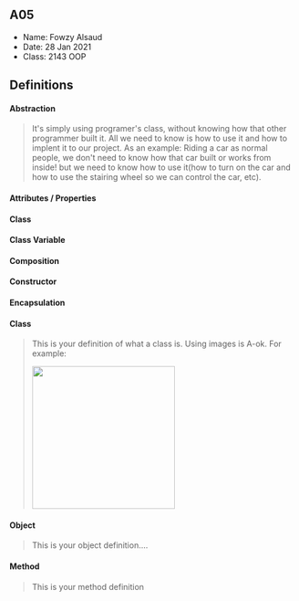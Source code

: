 ## A05

- Name: Fowzy Alsaud
- Date: 28 Jan 2021
- Class: 2143 OOP

## Definitions

#### Abstraction
> It's simply using programer's class, without knowing how that other programmer built it. All we need to know is how to use it and how to implent it to our project. As an example: Riding a car as normal people, we don't need to know how that car built or works from inside! but we need to know how to use it(how to turn on the car and how to use the stairing wheel so we can control the car, etc). 
#### Attributes / Properties
>
>
#### Class
>
#### Class Variable
>
#### Composition
>
#### Constructor
>
#### Encapsulation
>
####

#### Class

> This is your definition of what a class is. Using images is A-ok. For example: 
>
><img src="https://ds055uzetaobb.cloudfront.net/image_optimizer/722c82aff075a14313be7fa7463f7fedad151a0a.png" width=250>


#### Object
> This is your object definition....

#### Method
> This is your method definition
